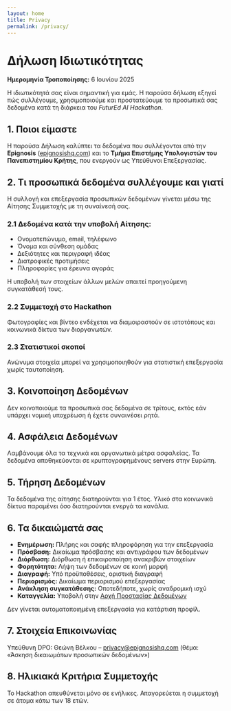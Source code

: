 ```yaml
---
layout: home
title: Privacy
permalink: /privacy/
---
```


<div class="container">
  <h1>Δήλωση Ιδιωτικότητας</h1>
  <p><strong>Ημερομηνία Τροποποίησης:</strong> 6 Ιουνίου 2025</p>

  <p>Η ιδιωτικότητά σας είναι σημαντική για εμάς. Η παρούσα δήλωση εξηγεί πώς συλλέγουμε, χρησιμοποιούμε και προστατεύουμε τα προσωπικά σας δεδομένα κατά τη διάρκεια του <em>FuturEd AI Hackathon</em>.</p>

  <h2>1. Ποιοι είμαστε</h2>
  <p>Η παρούσα Δήλωση καλύπτει τα δεδομένα που συλλέγονται από την <strong>Epignosis</strong> (<a href="https://www.epignosishq.com">epignosishq.com</a>) και το <strong>Τμήμα Επιστήμης Υπολογιστών του Πανεπιστημίου Κρήτης</strong>, που ενεργούν ως Υπεύθυνοι Επεξεργασίας.</p>

  <h2>2. Τι προσωπικά δεδομένα συλλέγουμε και γιατί</h2>
  <p>Η συλλογή και επεξεργασία προσωπικών δεδομένων γίνεται μέσω της Αίτησης Συμμετοχής με τη συναίνεσή σας.</p>

  <h3>2.1 Δεδομένα κατά την υποβολή Αίτησης:</h3>
  <ul>
    <li>Ονοματεπώνυμο, email, τηλέφωνο</li>
    <li>Όνομα και σύνθεση ομάδας</li>
    <li>Δεξιότητες και περιγραφή ιδέας</li>
    <li>Διατροφικές προτιμήσεις</li>
    <li>Πληροφορίες για έρευνα αγοράς</li>
  </ul>
  <p>Η υποβολή των στοιχείων άλλων μελών απαιτεί προηγούμενη συγκατάθεσή τους.</p>

  <h3>2.2 Συμμετοχή στο Hackathon</h3>
  <p>Φωτογραφίες και βίντεο ενδέχεται να διαμοιραστούν σε ιστοτόπους και κοινωνικά δίκτυα των διοργανωτών.</p>

  <h3>2.3 Στατιστικοί σκοποί</h3>
  <p>Ανώνυμα στοιχεία μπορεί να χρησιμοποιηθούν για στατιστική επεξεργασία χωρίς ταυτοποίηση.</p>

  <h2>3. Κοινοποίηση Δεδομένων</h2>
  <p>Δεν κοινοποιούμε τα προσωπικά σας δεδομένα σε τρίτους, εκτός εάν υπάρχει νομική υποχρέωση ή έχετε συναινέσει ρητά.</p>

  <h2>4. Ασφάλεια Δεδομένων</h2>
  <p>Λαμβάνουμε όλα τα τεχνικά και οργανωτικά μέτρα ασφαλείας. Τα δεδομένα αποθηκεύονται σε κρυπτογραφημένους servers στην Ευρώπη.</p>

  <h2>5. Τήρηση Δεδομένων</h2>
  <p>Τα δεδομένα της αίτησης διατηρούνται για 1 έτος. Υλικό στα κοινωνικά δίκτυα παραμένει όσο διατηρούνται ενεργά τα κανάλια.</p>

  <h2>6. Τα δικαιώματά σας</h2>
  <ul>
    <li><strong>Ενημέρωση:</strong> Πλήρης και σαφής πληροφόρηση για την επεξεργασία</li>
    <li><strong>Πρόσβαση:</strong> Δικαίωμα πρόσβασης και αντιγράφου των δεδομένων</li>
    <li><strong>Διόρθωση:</strong> Διόρθωση ή επικαιροποίηση ανακριβών στοιχείων</li>
    <li><strong>Φορητότητα:</strong> Λήψη των δεδομένων σε κοινή μορφή</li>
    <li><strong>Διαγραφή:</strong> Υπό προϋποθέσεις, οριστική διαγραφή</li>
    <li><strong>Περιορισμός:</strong> Δικαίωμα περιορισμού επεξεργασίας</li>
    <li><strong>Ανάκληση συγκατάθεσης:</strong> Οποτεδήποτε, χωρίς αναδρομική ισχύ</li>
    <li><strong>Καταγγελία:</strong> Υποβολή στην <a href="https://www.dpa.gr">Αρχή Προστασίας Δεδομένων</a></li>
  </ul>
  <p>Δεν γίνεται αυτοματοποιημένη επεξεργασία για κατάρτιση προφίλ.</p>

  <h2>7. Στοιχεία Επικοινωνίας</h2>
  <p>Υπεύθυνη DPO: Θεώνη Βέλκου – <a href="mailto:privacy@epignosishq.com">privacy@epignosishq.com</a> (θέμα: «Άσκηση δικαιωμάτων προσωπικών δεδομένων»)</p>

  <h2>8. Ηλικιακά Κριτήρια Συμμετοχής</h2>
  <p>Το Hackathon απευθύνεται μόνο σε ενήλικες. Απαγορεύεται η συμμετοχή σε άτομα κάτω των 18 ετών.</p>
</div>